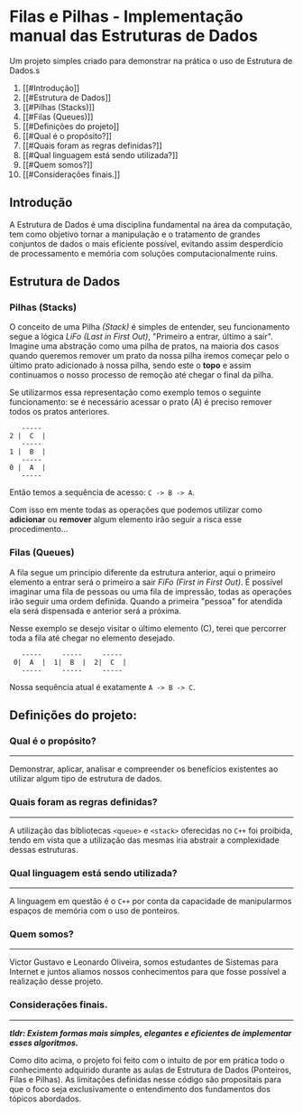 # Filas e Pilhas - Implementação manual das Estruturas de Dados
Um projeto simples criado para demonstrar na prática o uso de Estrutura de Dados.s

1. [[#Introdução]]
2. [[#Estrutura de Dados]]
3. [[#Pilhas (Stacks)]]
4. [[#Filas (Queues)]]
5. [[#Definições do projeto]]
6. [[#Qual é o propósito?]]
7. [[#Quais foram as regras definidas?]]
8. [[#Qual linguagem está sendo utilizada?]]
9. [[#Quem somos?]]
10. [[#Considerações finais.]]

## Introdução
A Estrutura de Dados é uma disciplina fundamental na área da computação, tem como objetivo tornar a manipulação e o tratamento de grandes conjuntos de dados o mais eficiente possível, evitando assim desperdício de processamento e memória com soluções computacionalmente ruins.

## Estrutura de Dados
### Pilhas (Stacks)
O conceito de uma Pilha *(Stack)* é simples de entender, seu funcionamento segue a lógica *LiFo (Last in First Out)*, "Primeiro a entrar, último a sair". Imagine uma abstração como uma pilha de pratos, na maioria dos casos quando queremos remover um prato da nossa pilha iremos começar pelo o último prato adicionado à nossa pilha, sendo este o **topo** e assim continuamos o nosso processo de remoção até chegar o final da pilha.

Se utilizarmos essa representação como exemplo temos o seguinte funcionamento: se é necessário acessar o prato (A) é preciso remover todos os pratos anteriores.
```
   -----
2 |  C  |
   -----
1 |  B  |
   -----
0 |  A  |
   -----
```
Então temos a sequência de acesso: `C -> B -> A`.

Com isso em mente todas as operações que podemos utilizar como **adicionar** ou **remover** algum elemento irão seguir a risca esse procedimento...

### Filas (Queues)
A fila segue um principio diferente da estrutura anterior, aqui o primeiro elemento a entrar será o primeiro a sair *FiFo (First in First Out)*. É possível imaginar uma fila de pessoas ou uma fila de impressão, todas as operações irão seguir uma ordem definida. Quando a primeira "pessoa" for atendida ela será dispensada e anterior será a próxima.

Nesse exemplo se desejo visitar o último elemento (C), terei que percorrer toda a fila até chegar no elemento desejado.
```
   -----     -----     -----
 0|  A  |  1|  B  |  2|  C  |
   -----     -----     -----
```
Nossa sequência atual é exatamente `A -> B -> C`.


## Definições do projeto:
### Qual é o propósito?
___
Demonstrar, aplicar, analisar e compreender os benefícios existentes ao utilizar algum tipo de estrutura de dados.
### Quais foram as regras definidas?
___
A utilização das bibliotecas `<queue>` e `<stack>` oferecidas no `C++` foi proibida, tendo em vista que a utilização das mesmas iria abstrair a complexidade dessas estruturas.
### Qual linguagem está sendo utilizada?
___
A linguagem em questão é o `C++` por conta da capacidade de manipularmos espaços de memória com o uso de ponteiros.
### Quem somos?
___
Victor Gustavo e Leonardo Oliveira, somos estudantes de Sistemas para Internet e juntos aliamos nossos conhecimentos para que fosse possível a realização desse projeto.
### Considerações finais.
___
***tldr: Existem formas mais simples, elegantes e eficientes de implementar esses algoritmos.***

Como dito acima, o projeto foi feito com o intuito de por em prática todo o conhecimento adquirido durante as aulas de Estrutura de Dados (Ponteiros, Filas e Pilhas). As limitações definidas nesse código são propositais para que o foco seja exclusivamente o entendimento dos fundamentos dos tópicos abordados.
